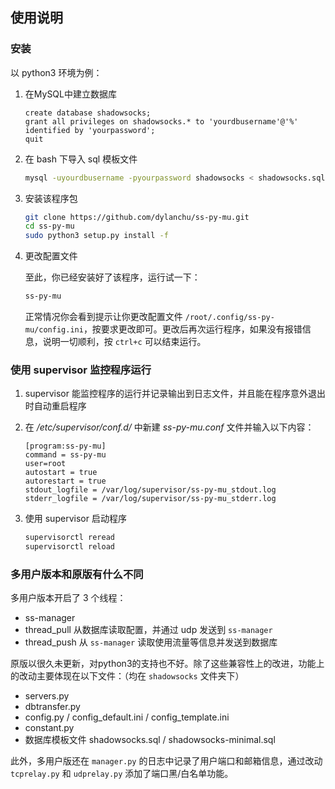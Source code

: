 ﻿## 使用说明

### 安装

以 python3 环境为例：

1. 在MySQL中建立数据库

   ```mysql
   create database shadowsocks;
   grant all privileges on shadowsocks.* to 'yourdbusername'@'%' identified by 'yourpassword';
   quit
   ```

2. 在 bash 下导入 sql 模板文件

   ```bash
   mysql -uyourdbusername -pyourpassword shadowsocks < shadowsocks.sql
   ```

3. 安装该程序包

    ``` bash
    git clone https://github.com/dylanchu/ss-py-mu.git
    cd ss-py-mu
    sudo python3 setup.py install -f
    ```
    
4. 更改配置文件

   至此，你已经安装好了该程序，运行试一下：

   ```bash
   ss-py-mu
   ```

   正常情况你会看到提示让你更改配置文件 `/root/.config/ss-py-mu/config.ini`，按要求更改即可。更改后再次运行程序，如果没有报错信息，说明一切顺利，按 `ctrl+c` 可以结束运行。



### 使用 supervisor 监控程序运行

1. supervisor 能监控程序的运行并记录输出到日志文件，并且能在程序意外退出时自动重启程序

1. 在 */etc/supervisor/conf.d/* 中新建 *ss-py-mu.conf* 文件并输入以下内容：
	```
	[program:ss-py-mu]
	command = ss-py-mu
	user=root
	autostart = true
	autorestart = true
	stdout_logfile = /var/log/supervisor/ss-py-mu_stdout.log
	stderr_logfile = /var/log/supervisor/ss-py-mu_stderr.log
	```

3. 使用 supervisor 启动程序

   ```bash
   supervisorctl reread
   supervisorctl reload
   ```



### 多用户版本和原版有什么不同

多用户版本开启了 3 个线程：

- ss-manager
- thread_pull 从数据库读取配置，并通过 udp 发送到 `ss-manager`
- thread_push 从 `ss-manager` 读取使用流量等信息并发送到数据库

原版以很久未更新，对python3的支持也不好。除了这些兼容性上的改进，功能上的改动主要体现在以下文件：（均在 `shadowsocks` 文件夹下）

- servers.py
- dbtransfer.py
- config.py / config_default.ini / config_template.ini
- constant.py
- 数据库模板文件 shadowsocks.sql / shadowsocks-minimal.sql

此外，多用户版还在 `manager.py` 的日志中记录了用户端口和邮箱信息，通过改动 `tcprelay.py` 和 `udprelay.py` 添加了端口黑/白名单功能。
